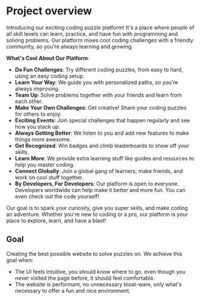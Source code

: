 # Project overview

Introducing our exciting coding puzzle platform! It's a place where people of all skill levels can learn, practice, and have fun with programming and solving problems. Our platform mixes cool coding challenges with a friendly community, so you're always learning and growing.

**What's Cool About Our Platform**:

- **Do Fun Challenges**: Try different coding puzzles, from easy to hard, using an easy coding setup.
- **Learn Your Way**: We guide you with personalized paths, so you're always improving.
- **Team Up**: Solve problems together with your friends and learn from each other.
- **Make Your Own Challenges**: Get creative! Share your coding puzzles for others to enjoy.
- **Exciting Events**: Join special challenges that happen regularly and see how you stack up.
- **Always Getting Better**: We listen to you and add new features to make things more awesome.
- **Get Recognized**: Win badges and climb leaderboards to show off your skills.
- **Learn More**: We provide extra learning stuff like guides and resources to help you master coding.
- **Connect Globally**: Join a global gang of learners, make friends, and work on cool stuff together.
- **By Developers, For Developers**: Our platform is open to everyone. Developers worldwide can help make it better and more fun. You can even check out the code yourself!

Our goal is to spark your curiosity, give you super skills, and make coding an adventure. Whether you're new to coding or a pro, our platform is your place to explore, learn, and have a blast!

## Goal

Creating the best possible website to solve puzzles on.
We achieve this goal when:

- The UI feels intuitive, you should know where to go, even though you never visited the page before, it should feel comfortable.
- The website is performant, no unnecessary bloat-ware, only what's necessary to offer a fun and nice environment.
